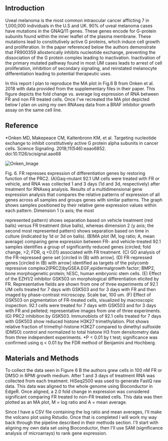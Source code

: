 Introduction 
------------

Uveal melanoma is the most common intraocular cancer afflicting 7 in
1,000,000 individuals in the U.S and UK. 90% of uveal melanoma cases
have mutations in the GNAQ/11 genes. These genes encode for G-protein
subunits found within the inner leaflet of the plasma membrane. These
mutations lead to constitutively active G proteins, which induce cell
growth and proliferation. In the paper referenced below the authors
demonstrate that FR900359 allosterically inhibits nucleotide exchange,
preventing the dissociation of the G protein complex leading to
inactivation. Inactivation of the primary mutated pathway found in most
UM cases leads to arrest of cell proliferation, inhibition of secondary
signaling, and reinstated melanocyte differentiation leading to
potential therapeutic uses.

In this report I plan to reproduce the MA plot in Fig.6 B from Onken et
al. 2018 with data provided from the supplementary files in their paper.
This figure depicts the fold change vs. average log expression of RNA
between FR and non FR treated cells. Once I've recreated the MA plot
depicted below I plan on using my own RNAseq data from a BRAF inhibitor
growth assay on the same cell line.

Reference
---------

*Onken MD, Makepeace CM, Kaltenbronn KM, et al. Targeting nucleotide
exchange to inhibit constitutively active G protein alpha subunits in cancer
cells. Science Signaling. 2018;11(546):eaao6852.
doi:10.1126/scisignal.aao68

![Onken_Image](Onken_Image.jpg)

Fig. 6. FR represses expression of differentiation genes by restoring
function of the PRC2. (A)Gaq-mutant 92.1 UM cells were treated with FR
or vehicle, and RNA was collected 1 and 3 days (1d and 3d, respectively)
after treatment for RNAseq analysis. Results of a multidimensional gene
expression analysis that compares the relative patterns of expression of
all genes across all samples and groups genes with similar patterns. The
graph shows samples positioned by their relative gene expression values
within each pattern. Dimension 1 (x axis; the most

represented pattern) shows separation based on vehicle treatment (red
balls) versus FR treatment (blue balls), whereas dimension 2 (y axis;
the second most represented pattern) shows separation based on time in
culture (indicated by 1d or 3d on balls). (B)MA plot (M, log ratio; A,
mean average) comparing gene expression between FR- and vehicle-treated
92.1 samples identifies a group of significantly reduced genes (circled;
fold change, \>2; FDR, q \<0.01) associated with FR treatment. (C) GO
analysis of the FR-repressed gene set \[circled in (B) with arrow\]. (D)
FR-repressed genes \[circled in (B) with arrow\] identified as targets
of the polycomb repressive complex2(PRC2)byGSEA.EGF,epidermalgrowth
factor; BMP2, bone morphogenetic protein; hESC, human embryonic stem
cells. (E) Effect of the EZH1/2 inhibitor GSK503 on morphological
differentiation elicited by FR. Representative fields are shown from one
of three experiments of 92.1 UM cells treated for 7 days with GSK503 and
for 3 days with FR and then imaged by phase-contrast microscopy. Scale
bar, 100 um. (F) Effect of GSK503 on pigmentation of FR-treated cells,
visualized by macroscopic inspection. 92.1 cells were treated for 7 days
with GSK503 and for 3 days with FR and pelleted; representative images
from one of three experiments. (G) PRC2 inhibition by GSK503.
Immunoblots of 92.1 cells treated for 7 days with GSK503 show reduced
histone H3K27 trimethylation. Plot shows relative fraction of
trimethyl-histone H3K27 compared to dimethyl sulfoxide (DMSO) control
and normalized to total histone H3 from densitometry data from three
independent experiments. \*P \< 0.01 by t test; significance was
confirmed using q \< 0.01 by the FDR method of Benjamini and Hochberg.

Materials and Methods 
---------------------

To collect the data seen in Figure 6 B the authors grew cells in 100 nM
FR or DMSO in RPMI growth medium. After 1 and 3 days of treatment RNA
was collected from each treatment. HiSeq2500 was used to generate FastQ
raw data. This data was aligned to the whole genome using Bioconductor
in EdgeR. Once aligned, a 2.0 fold change in expression was considered
significant comparing FR treated to non-FR treated cells. This data was
then plotted as an MA plot, M = log ratio and A = mean average.

Since I have a CSV file containing the log ratio and mean averages, I'll
make the volcano plot using Rstudio. Once that is completed I will work
my way back through the pipeline described in their methods section.
I'll start with aligning my own data set using Bioconductor, then I'll
use SAM (significance analysis of microarrays) to rank gene expression.
